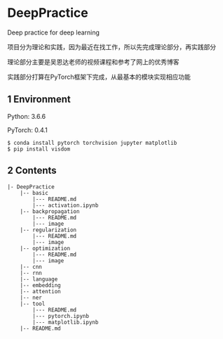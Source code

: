 # DeepPractice

Deep practice for deep learning

项目分为理论和实践，因为最近在找工作，所以先完成理论部分，再实践部分

理论部分主要是吴恩达老师的视频课程和参考了网上的优秀博客

实践部分打算在PyTorch框架下完成，从最基本的模块实现相应功能

## 1 Environment

Python: 3.6.6

PyTorch: 0.4.1

```
$ conda install pytorch torchvision jupyter matplotlib
$ pip install visdom
```

## 2 Contents

    |- DeepPractice
        |-- basic
            |--- README.md
            |--- activation.ipynb
        |-- backpropagation
            |--- README.md
            |--- image
        |-- regularization
            |--- README.md
            |--- image
        |-- optimization
            |--- README.md
            |--- image
        |-- cnn
        |-- rnn
        |-- language
        |-- embedding
        |-- attention
        |-- ner
        |-- tool
            |--- README.md
            |--- pytorch.ipynb
            |--- matplotlib.ipynb
        |-- README.md
        
